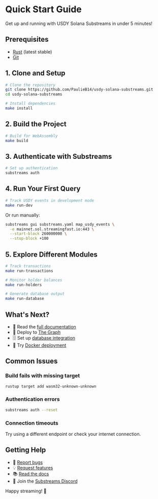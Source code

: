 # Quick Start Guide

Get up and running with USDY Solana Substreams in under 5 minutes!

## Prerequisites

- [Rust](https://rustup.rs/) (latest stable)
- [Git](https://git-scm.com/)

## 1. Clone and Setup

```bash
# Clone the repository
git clone https://github.com/PaulieB14/usdy-solana-substreams.git
cd usdy-solana-substreams

# Install dependencies
make install
```

## 2. Build the Project

```bash
# Build for WebAssembly
make build
```

## 3. Authenticate with Substreams

```bash
# Set up authentication
substreams auth
```

## 4. Run Your First Query

```bash
# Track USDY events in development mode
make run-dev
```

Or run manually:

```bash
substreams gui substreams.yaml map_usdy_events \
  -e mainnet.sol.streamingfast.io:443 \
  --start-block 260000000 \
  --stop-block +100
```

## 5. Explore Different Modules

```bash
# Track transactions
make run-transactions

# Monitor holder balances
make run-holders

# Generate database output
make run-database
```

## What's Next?

- 📖 Read the [full documentation](README.md)
- 🚀 Deploy to [The Graph](docs/DEPLOYMENT.md#the-graph-studio)
- 🗄️ Set up [database integration](docs/DEPLOYMENT.md#database-deployment)
- 🐳 Try [Docker deployment](docs/DEPLOYMENT.md#docker-deployment)

## Common Issues

### Build fails with missing target
```bash
rustup target add wasm32-unknown-unknown
```

### Authentication errors
```bash
substreams auth --reset
```

### Connection timeouts
Try using a different endpoint or check your internet connection.

## Getting Help

- 🐛 [Report bugs](https://github.com/PaulieB14/usdy-solana-substreams/issues/new?template=bug_report.md)
- 💡 [Request features](https://github.com/PaulieB14/usdy-solana-substreams/issues/new?template=feature_request.md)
- 📚 [Read the docs](docs/)
- 💬 Join the [Substreams Discord](https://discord.gg/substreams)

Happy streaming! 🚀
